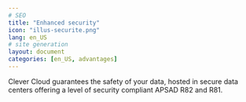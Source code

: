 ```yaml
---
# SEO
title: "Enhanced security"
icon: "illus-securite.png"
lang: en_US
# site generation
layout: document
categories: [en_US, advantages]
---
```


Clever Cloud guarantees the safety of your data, hosted in secure data centers offering a level of security compliant APSAD R82 and R81.